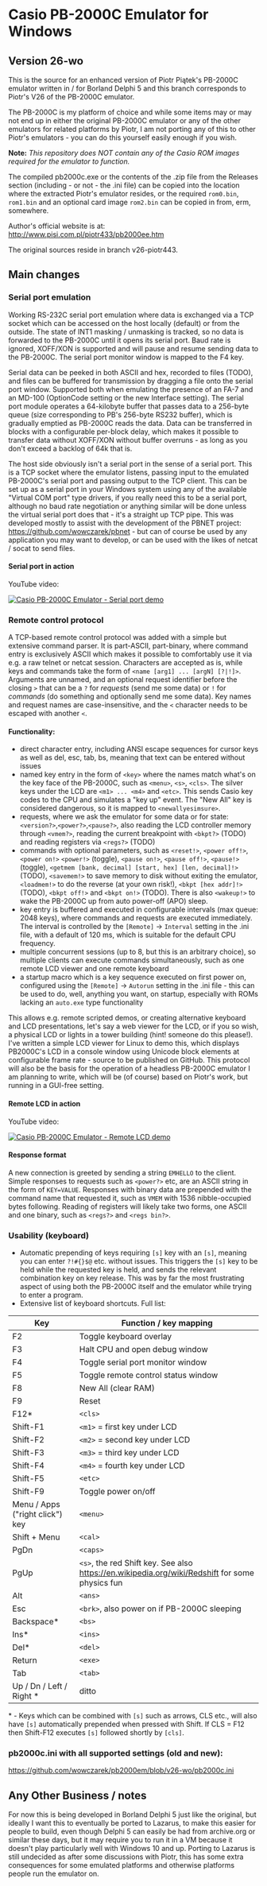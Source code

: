 # Casio PB-2000C Emulator for Windows

## Version 26-wo

This is the source for an enhanced version of Piotr Piątek's PB-2000C emulator written in / for Borland Delphi 5 and this branch corresponds to Piotr's V26 of the PB-2000C emulator.

The PB-2000C is my platform of choice and while some items may or may not end up in either the original PB-2000C emulator or any of the other emulators for related platforms by Piotr, I am  not porting any of this to other Piotr's emulators - you can do this yourself easily enough if you wish.

**Note:** *This repository does NOT contain any of the Casio ROM images required for the emulator to function.*

The compiled pb2000c.exe or the contents of the .zip file from the Releases section (including - or not - the .ini file) can be copied into the location where the extracted Piotr's emulator resides, or the required `rom0.bin`, `rom1.bin` and an optional card image `rom2.bin` can be copied in from, erm, somewhere.

Author's official website is at: http://www.pisi.com.pl/piotr433/pb2000ee.htm

The original sources reside in branch v26-piotr443.

## Main changes

### Serial port emulation

Working RS-232C serial port emulation where data is exchanged via a TCP socket which can be accessed on the host locally (default) or from the outside. The state of INT1 masking / unmasking is tracked, so no data is forwarded to the PB-2000C until it opens its serial port. Baud rate is ignored, XOFF/XON is supported and will pause and resume sending data to the PB-2000C. The serial port monitor window is mapped to the F4 key.

Serial data can be peeked in both ASCII and hex, recorded to files (TODO), and files can be buffered for transmission by dragging a file onto the serial port window. Supported both when emulating the presence of an FA-7 and an MD-100 (OptionCode setting or the new Interface setting). The serial port module operates a 64-kilobyte buffer that passes data to a 256-byte queue (size corresponding to PB's 256-byte RS232 buffer), which is gradually emptied as PB-2000C reads the data. Data can be transferred in blocks with a configurable per-block delay, which makes it possible to transfer data without XOFF/XON without buffer overruns - as long as you don't exceed a backlog of 64k that is.

The host side obviously isn't a serial port in the sense of a serial port. This is a TCP socket where the emulator listens, passing input to the emulated PB-2000C's serial port and passing output to the TCP client. This can be set up as a serial port in your Windows system using any of the available "Virtual COM port" type drivers, if you really need this to be a serial port, although no baud rate negotiation or anything similar will be done unless the virtual serial port does that - it's a straight up TCP pipe. This was developed mostly to assist with the development of the PBNET project: https://github.com/wowczarek/pbnet - but can of course be used by any application you may want to develop, or can be used with the likes of netcat / socat to send files.

#### Serial port in action

YouTube video:

[![Casio PB-2000C Emulator - Serial port demo](https://img.youtube.com/vi/DGZZbZ2T9q0/hqdefault.jpg)](https://www.youtube.com/watch?v=DGZZbZ2T9q0)

### Remote control protocol

A TCP-based remote control protocol was added with a simple but extensive command parser. It is part-ASCII, part-binary, where command entry is exclusively ASCII which makes it possible to comfortably use it via e.g. a raw telnet or netcat 
session. Characters are accepted as is, while keys and commands take the form of `<name [arg1] ... [argN] [?|!]>`. Arguments are unnamed, and an optional request identifier before the closing `>` that can be a `?` for *requests* (send me some data) or `!` for *commands* (do something and optionally send me some data). Key names and request names are case-insensitive, and the `<` character needs to be escaped with another `<`.

#### Functionality:

- direct character entry, including ANSI escape sequences for cursor keys as well as del, esc, tab, bs, meaning that text can be entered without issues
- named key entry in the form of `<key>` where the names match what's on the key face of the PB-2000C, such as `<menu>`, `<s>`, `<cls>`. The silver keys under the LCD are `<m1> ... <m4>` and `<etc>`. This sends Casio key codes to the CPU and simulates a "key up" event. The "New All" key is considered dangerous, so it is mapped to `<newallyesimsure>`.
- requests, where we ask the emulator for some data or for state: `<version?>`,`<power?>`,`<pause?>`, also reading the LCD controller memory through `<vmem?>`, reading the current breakpoint with `<bkpt?>` (TODO) and reading registers via `<regs?>` (TODO)
- commands with optional parameters, such as `<reset!>`, `<power off!>`, `<power on!>` `<power!>` (toggle), `<pause on!>`, `<pause off!>`, `<pause!>` (toggle), `<getmem [bank, decimal] [start, hex] [len, decimal]!>` (TODO), `<savemem!>` to save memory to disk without exiting the emulator, `<loadmem!>` to do the reverse (at your own risk!), `<bkpt [hex addr]!>` (TODO), `<bkpt off!>` and `<bkpt on!>` (TODO). There is also `<wakeup!>` to wake the PB-2000C up from auto power-off (APO) sleep.
- key entry is buffered and executed in configurable intervals (max queue: 2048 keys), where commands and requests are executed immediately. The interval is controlled by the `[Remote]` → `Interval` setting in the .ini file, with a default of 120 ms, which is suitable for the default CPU frequency.
- multiple concurrent sessions (up to 8, but this is an arbitrary choice), so multiple clients can execute commands simultaneously, such as one remote LCD viewer and one remote keyboard
- a startup macro which is a key sequence executed on first power on, configured using the `[Remote]` → `Autorun` setting in the .ini file - this can be used to do, well, anything you want, on startup, especially with ROMs lacking an `auto.exe` type functionality

This allows e.g. remote scripted demos, or creating alternative keyboard and LCD presentations, let's say a web viewer for the LCD, or if you so wish, a physical LCD or lights in a tower building (hint! someone do this please!). I've written a simple LCD viewer for Linux to demo this, which displays PB2000C's LCD in a console window using Unicode block elements at configurable frame rate - source to be published on GitHub. This protocol will also be the basis for the operation of a headless PB-2000C emulator I am planning to write, which will be (of course) based on Piotr's work, but running in a GUI-free setting.

#### Remote LCD in action

YouTube video:

[![Casio PB-2000C Emulator - Remote LCD demo](https://img.youtube.com/vi/enalApGbco0/hqdefault.jpg)](https://www.youtube.com/watch?v=enalApGbco0)

#### Response format

A new connection is greeted by sending a string `EMHELLO` to the client. Simple responses to requests such as `<power?>` etc, are an ASCII string in the form of `KEY=VALUE`. Responses with binary data are prepended with the command name that requested it, such as `VMEM` with 1536 nibble-occupied bytes following. Reading of registers will likely take two forms, one ASCII and one binary, such as `<regs?>` and `<regs bin?>`.

### Usability (keyboard)

- Automatic prepending of keys requiring `[s]` key with an `[s]`, meaning you can enter `?!#{}$@` etc. without issues. This triggers the `[s]` key to be held while the requested key is held, and sends the relevant combination key on key release. This was by far the most frustrating aspect of using both the PB-2000C itself and the emulator while trying to enter a program.
- Extensive list of keyboard shortcuts. Full list:

| Key | Function / key mapping |
| ---- | ---- |
| F2 | Toggle keyboard overlay |
| F3 | Halt CPU and open debug window |
| F4 | Toggle serial port monitor window |
| F5 | Toggle remote control status window |
| F8 | New All (clear RAM) |
| F9 | Reset |
| F12\* | `<cls>` |
| Shift-F1 | `<m1>` = first key under LCD |
| Shift-F2 | `<m2>` = second key under LCD |
| Shift-F3 | `<m3>` = third key under LCD |
| Shift-F4 | `<m4>` = fourth key under LCD |
| Shift-F5 | `<etc>` |
| Shift-F9 | Toggle power on/off |
| Menu / Apps ("right click") key | `<menu>` |
| Shift + Menu | `<cal>` |
| PgDn | `<caps>` |
| PgUp | `<s>`, the red Shift key. See also https://en.wikipedia.org/wiki/Redshift for some physics fun |
| Alt | `<ans>` |
| Esc | `<brk>`, also power on if PB-2000C sleeping |
| Backspace\* | `<bs>` |
| Ins\* | `<ins>` |
| Del\* | `<del>` |
| Return | `<exe>` |
| Tab | `<tab>` |
| Up / Dn / Left / Right \*| ditto |

\* - Keys which can be combined with `[s]` such as arrows, CLS etc., will also have `[s]` automatically prepended when pressed with Shift. If CLS = F12 then Shift-F12 executes `[s]` followed shortly by `[cls]`.

### pb2000c.ini with all supported settings (old and new):

https://github.com/wowczarek/pb2000em/blob/v26-wo/pb2000c.ini


## Any Other Business / notes

For now this is being developed in Borland Delphi 5 just like the original, but ideally I want this to eventually be ported to Lazarus, to make this easier for people to build, even though Delphi 5 can easily be had from archive.org or similar these days, but it may require you to run it in a VM because it doesn't play particularly well with Windows 10 and up. Porting to Lazarus is still undecided as after some discussions with Piotr, this has some extra consequences for some emulated platforms and otherwise platforms people run the emulator on.
